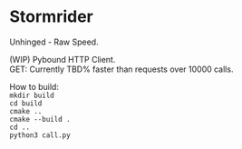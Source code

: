 # Stormrider
Unhinged - Raw Speed. 

(WIP) Pybound HTTP Client.   
GET: Currently TBD% faster than requests over 10000 calls.

How to build:   
`mkdir build`   
`cd build`    
`cmake ..`   
`cmake --build .`   
`cd ..`   
`python3 call.py`   
